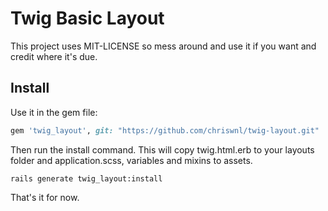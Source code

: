 # Twig Basic Layout

This project uses MIT-LICENSE so mess around and use it if you want and credit where it's due.

## Install

Use it in the gem file:

```ruby
gem 'twig_layout', git: "https://github.com/chriswnl/twig-layout.git"
```

Then run the install command. This will copy twig.html.erb to your layouts folder and application.scss, 
variables and mixins to assets.

```console
rails generate twig_layout:install
```

That's it for now.